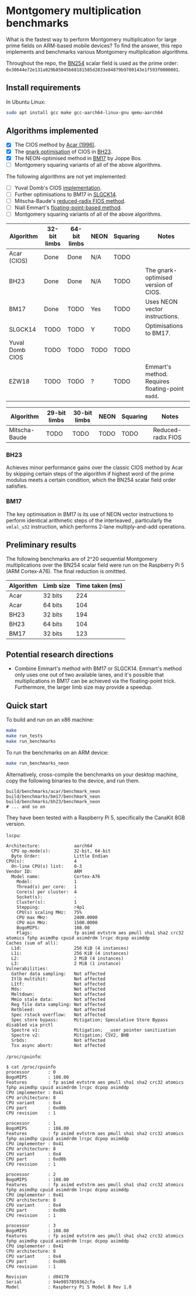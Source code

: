 # Montgomery multiplication benchmarks

What is the fastest way to perform Montgomery multiplication for large prime
fields on ARM-based mobile devices? To find the answer, this repo implements
and benchmarks various Montgomery multiplication algorithms.

Throughout the repo, the [BN254](https://hackmd.io/@jpw/bn254) scalar field is
used as the prime order:
`0x30644e72e131a029b85045b68181585d2833e84879b9709143e1f593f0000001`.

## Install requirements

In Ubuntu Linux:

```bash
sudo apt install gcc make gcc-aarch64-linux-gnu qemu-aarch64
```

## Algorithms implemented

- [x] The CIOS method by [Acar
  (1996)](https://www.microsoft.com/en-us/research/wp-content/uploads/1996/01/j37acmon.pdf).
- [x] The [gnark optimisation](https://hackmd.io/@gnark/modular_multiplication)
  of CIOS in
  [BH23](https://tches.iacr.org/index.php/TCHES/article/view/10972/10279).
- [x] The NEON-optimised method in [BM17](https://eprint.iacr.org/2017/1057.pdf) by Joppe Bos.
- [ ] Montgomery squaring variants of all of the above algorithms.

The following algorithms are not yet implemented:

- [ ] Yuval Domb's CIOS [implementation](https://github.com/ingonyama-zk/ingo_skyscraper/tree/main/src).
- [ ] Further optimisations to BM17 in [SLGCK14](https://eprint.iacr.org/2014/760.pdf).
- [ ] Mitscha-Baude's [reduced-radix FIOS method](https://github.com/mitschabaude/montgomery/blob/main/doc/zprize22.md#13-x-30-bit-multiplication).
- [ ] Niall Emmart's [floating-point-based method](https://ieeexplore.ieee.org/document/8464792/).
- [ ] Montgomery squaring variants of all of the above algorithms.

| Algorithm           | 32-bit limbs | 64-bit limbs | NEON | Squaring | Notes                                                 |
|-|-|-|-|-|-|
| Acar (CIOS)         | Done         | Done         | N/A  | TODO     |                                                       |
| BH23                | Done         | Done         | N/A  | TODO     | The gnark-optimised version of CIOS.                  |
| BM17                | Done         | TODO         | Yes  | TODO     | Uses NEON vector instructions.                        |
| SLGCK14             | TODO         | TODO         | Y    | TODO     | Optimisations to BM17.                                |
| Yuval Domb CIOS     | TODO         | TODO         | TODO | TODO     |                                                       |
| EZW18               | TODO         | TODO         | ?    | TODO     | Emmart's method. Requires floating-point `madd`.      |

| Algorithm           | 29-bit limbs | 30-bit limbs | NEON | Squaring | Notes                                                 |
|-|-|-|-|-|-|
| Mitscha-Baude       | TODO         | TODO         | TODO | TODO     | Reduced-radix FIOS                                    |

### BH23

Achieves minor performance gains over the classic CIOS method by Acar by
skipping certain steps of the algorithm if highest word of the prime modulus
meets a certain condition, which the BN254 scalar field order satisfies. 

### BM17

The key optimisation in BM17 is its use of NEON vector instructions to perform
identical arithmetic steps of the interleaved  , particularly the `vmlal_u32`
instruction, which performs 2-lane multiply-and-add operations.

## Preliminary results

The following benchmarks are of 2^20 sequential Montgomery multiplications over
the BN254 scalar field were run on the Raspberry Pi 5 (ARM Cortex-A76). The
final reduction is omittted.

| Algorithm | Limb size | Time taken (ms) |
|-----------|-----------|-----------------|
| Acar      | 32 bits   | 224             |
| Acar      | 64 bits   | 104             |
| BH23      | 32 bits   | 194             |
| BH23      | 64 bits   | 104             |
| BM17      | 32 bits   | 123             |

## Potential research directions

- Combine Emmart's method with BM17 or SLGCK14. Emmart's method only uses one
  out of two available lanes, and it's possible that multiplications in BM17
  can be achieved via the floating-point trick. Furthermore, the larger limb
  size may provide a speedup.

## Quick start

To build and run on an x86 machine:

```bash
make
make run_tests
make run_benchmarks
```

To run the benchmarks on an ARM device:

```bash
make run_benchmarks_neon
```

Alternatively, cross-compile the benchmarks on your desktop machine, copy the
following binaries to the device, and run them.

```
build/benchmarks/acar/benchmark_neon
build/benchmarks/bm17/benchmark_neon
build/benchmarks/bh23/benchmark_neon
# ... and so on
```

They have been tested with a Raspberry Pi 5, specifically the CanaKit 8GB version.

`lscpu`:

```
Architecture:             aarch64
  CPU op-mode(s):         32-bit, 64-bit
  Byte Order:             Little Endian
CPU(s):                   4
  On-line CPU(s) list:    0-3
Vendor ID:                ARM
  Model name:             Cortex-A76
    Model:                1
    Thread(s) per core:   1
    Core(s) per cluster:  4
    Socket(s):            -
    Cluster(s):           1
    Stepping:             r4p1
    CPU(s) scaling MHz:   75%
    CPU max MHz:          2400.0000
    CPU min MHz:          1500.0000
    BogoMIPS:             108.00
    Flags:                fp asimd evtstrm aes pmull sha1 sha2 crc32 atomics fphp asimdhp cpuid asimdrdm lrcpc dcpop asimddp
Caches (sum of all):      
  L1d:                    256 KiB (4 instances)
  L1i:                    256 KiB (4 instances)
  L2:                     2 MiB (4 instances)
  L3:                     2 MiB (1 instance)
Vulnerabilities:          
  Gather data sampling:   Not affected
  Itlb multihit:          Not affected
  L1tf:                   Not affected
  Mds:                    Not affected
  Meltdown:               Not affected
  Mmio stale data:        Not affected
  Reg file data sampling: Not affected
  Retbleed:               Not affected
  Spec rstack overflow:   Not affected
  Spec store bypass:      Mitigation; Speculative Store Bypass disabled via prctl
  Spectre v1:             Mitigation; __user pointer sanitization
  Spectre v2:             Mitigation; CSV2, BHB
  Srbds:                  Not affected
  Tsx async abort:        Not affected
```


`/proc/cpuinfo`:

```
$ cat /proc/cpuinfo 
processor       : 0
BogoMIPS        : 108.00
Features        : fp asimd evtstrm aes pmull sha1 sha2 crc32 atomics fphp asimdhp cpuid asimdrdm lrcpc dcpop asimddp
CPU implementer : 0x41
CPU architecture: 8
CPU variant     : 0x4
CPU part        : 0xd0b
CPU revision    : 1

processor       : 1
BogoMIPS        : 108.00
Features        : fp asimd evtstrm aes pmull sha1 sha2 crc32 atomics fphp asimdhp cpuid asimdrdm lrcpc dcpop asimddp
CPU implementer : 0x41
CPU architecture: 8
CPU variant     : 0x4
CPU part        : 0xd0b
CPU revision    : 1

processor       : 2
BogoMIPS        : 108.00
Features        : fp asimd evtstrm aes pmull sha1 sha2 crc32 atomics fphp asimdhp cpuid asimdrdm lrcpc dcpop asimddp
CPU implementer : 0x41
CPU architecture: 8
CPU variant     : 0x4
CPU part        : 0xd0b
CPU revision    : 1

processor       : 3
BogoMIPS        : 108.00
Features        : fp asimd evtstrm aes pmull sha1 sha2 crc32 atomics fphp asimdhp cpuid asimdrdm lrcpc dcpop asimddp
CPU implementer : 0x41
CPU architecture: 8
CPU variant     : 0x4
CPU part        : 0xd0b
CPU revision    : 1

Revision        : d04170
Serial          : 94e9857859362cfa
Model           : Raspberry Pi 5 Model B Rev 1.0
```
